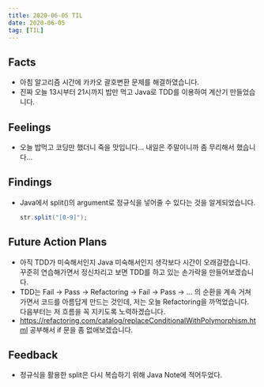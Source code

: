 ```yaml
---
title: 2020-06-05 TIL
date: 2020-06-05
tag: [TIL]
---
```


## Facts

- 아침 알고리즘 시간에 카카오 괄호변환 문제를 해결하였습니다.
- 진짜 오늘 13시부터 21시까지 밥만 먹고 Java로 TDD를 이용하여 계산기 만들었습니다.

## Feelings

- 오늘 밥먹고 코딩만 했더니 죽을 맛입니다... 내일은 주말이니까 좀 무리해서 했습니다...

## Findings

- Java에서 split()의 argument로 정규식을 넣어줄 수 있다는 것을 알게되었습니다.

    ```java
    str.split("[0-9]");
    ```

## Future Action Plans

- 아직 TDD가 미숙해서인지 Java 미숙해서인지 생각보다 시간이 오래걸렸습니다. 꾸준히 연습해가면서 정신차리고 보면 TDD를 하고 있는 손가락을 만들어보겠습니다.
- TDD는 Fail -> Pass -> Refactoring -> Fail -> Pass -> ... 의 순환을 계속 거쳐가면서 코드를 아름답게 만드는 것인데, 저는 오늘 Refactoring을 까먹었습니다. 다음부터는 저 흐름을 꼭 지키도록 노력하겠습니다.
- https://refactoring.com/catalog/replaceConditionalWithPolymorphism.html 공부해서 if 문을 좀 없애보겠습니다.

## Feedback

- 정규식을 활용한 split은 다시 복습하기 위해 Java Note에 적어두었다.
